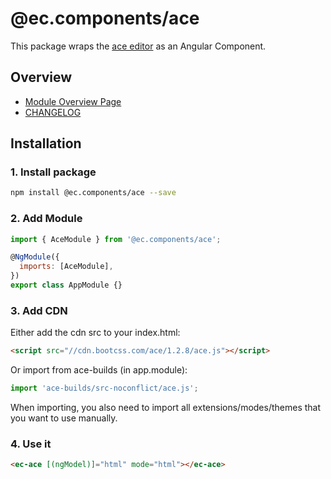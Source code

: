 # @ec.components/ace

This package wraps the [ace editor](https://github.com/ajaxorg/ace) as an Angular Component.

## Overview

- [Module Overview Page](https://entrecode.github.io/ec.components/modules/AceModule.html)
- [CHANGELOG](https://entrecode.github.io/ec.components/additional-documentation/changelog/ace-changelog.html)

## Installation

### 1. Install package

```sh
npm install @ec.components/ace --save
```

### 2. Add Module

```js
import { AceModule } from '@ec.components/ace';

@NgModule({
  imports: [AceModule],
})
export class AppModule {}
```

### 3. Add CDN

Either add the cdn src to your index.html:

```html
<script src="//cdn.bootcss.com/ace/1.2.8/ace.js"></script>
```

Or import from ace-builds (in app.module):

```js
import 'ace-builds/src-noconflict/ace.js';
```

When importing, you also need to import all extensions/modes/themes that you want to use manually.

### 4. Use it

```html
<ec-ace [(ngModel)]="html" mode="html"></ec-ace>
```
